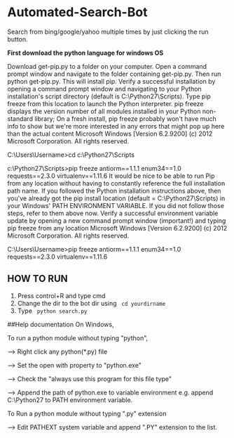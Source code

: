 # Automated-Search-Bot
Search from bing/google/yahoo multiple times by just clicking the run button.

<b> First download the python language for windows OS</b>

Download get-pip.py to a folder on your computer. Open a command prompt window and navigate to the folder containing get-pip.py. Then run python get-pip.py. This will install pip.
Verify a successful installation by opening a command prompt window and navigating to your Python installation's script directory (default is C:\Python27\Scripts). Type pip freeze from this location to launch the Python interpreter.
pip freeze displays the version number of all modules installed in your Python non-standard library; On a fresh install, pip freeze probably won't have much info to show but we're more interested in any errors that might pop up here than the actual content
Microsoft Windows [Version 6.2.9200]
(c) 2012 Microsoft Corporation. All rights reserved.

C:\Users\Username>cd c:\Python27\Scripts

c:\Python27\Scripts>pip freeze
antiorm==1.1.1
enum34==1.0
requests==2.3.0
virtualenv==1.11.6
It would be nice to be able to run Pip from any location without having to constantly reference the full installation path name. If you followed the Python installation instructions above, then you've already got the pip install location (default = C:\Python27\Scripts) in your Windows' PATH ENVIRONMENT VARIABLE. If you did not follow those steps, refer to them above now.
Verify a successful environment variable update by opening a new command prompt window (important!) and typing pip freeze from any location
Microsoft Windows [Version 6.2.9200]
(c) 2012 Microsoft Corporation. All rights reserved.

C:\Users\Username>pip freeze
antiorm==1.1.1
enum34==1.0
requests==2.3.0
virtualenv==1.11.6

<H2> HOW TO RUN </h2>

1. Press control+R and type cmd
2. Change the dir to the bot dir using <code> cd yourdirname </code> 
3. Type <code> python search.py </code>

##Help documentation
On Windows,

To run a python module without typing "python",

--> Right click any python(*.py) file

--> Set the open with property to "python.exe"

--> Check the "always use this program for this file type"

--> Append the path of python.exe to variable environment e.g. append C:\Python27 to PATH environment variable.

To Run a python module without typing ".py" extension

--> Edit PATHEXT system variable and append ".PY" extension to the list.
